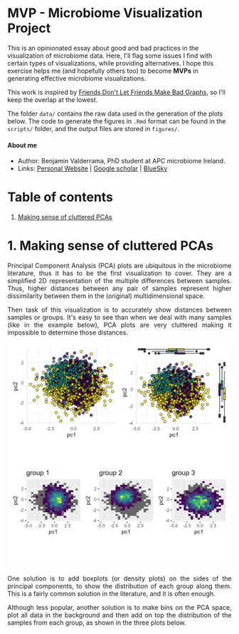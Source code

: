 # MVP - Microbiome Visualization Project

This is an opinionated essay about good and bad practices in the visualization of microbiome data. Here, I'll flag some issues I find with certain types of visualizations, while providing alternatives. I hope this exercise helps me (and hopefully others too) to become **MVPs** in generating effective microbiome visualizations.

This work is inspired by [Friends Don't Let Friends Make Bad Graphs](https://github.com/cxli233/FriendsDontLetFriends/tree/main?tab=readme-ov-file), so I'll keep the overlap at the lowest.

The folder `data/` contains the raw data used in the generation of the plots below. The code to generate the figures in `.Rmd` format can be found in the `scripts/` folder, and the output files are stored in `figures/`.


#### **About me**
* Author: Benjamin Valderrama, PhD student at APC microbiome Ireland.
* Links: [Personal Website](https://benjamin-valderrama.github.io/) | [Google scholar](https://scholar.google.com/citations?user=fteDslYAAAAJ&hl=es) | [BlueSky](https://bsky.app/profile/bvalderrama.bsky.social) 


# Table of contents

1. [Making sense of cluttered PCAs](https://github.com/Benjamin-Valderrama/MVP/#1-making-sense-of-cluttered-pcas)

# 1. Making sense of cluttered PCAs

<div align="justify"> Principal Component Analysis (PCA) plots are ubiquitous in the microbiome literature, thus it has to be the first visualization to cover. They are a simplified 2D representation of the multiple differences between samples. Thus, higher distances between any pair of samples represent higher dissimilarity between them in the (original) multidimensional space. 


Then task of this visualization is to accurately show distances between samples or groups. It's easy to see than when we deal with many samples (like in the example below), PCA plots are very cluttered making it impossible to determine those distances.</div>

![cluttered_pcas](https://github.com/Benjamin-Valderrama/MVP/blob/main/figures/alternatives_to_cluttered_pca.png)


<div align="justify"> One solution is to add boxplots (or density plots) on the sides of the principal components, to show the distribution of each group along them. This is a fairly common solution in the literature, and it is often enough. 

Although less popular, another solution is to make bins on the PCA space, plot all data in the background and then add on top the distribution of the samples from each group, as shown in the three plots below.</div>